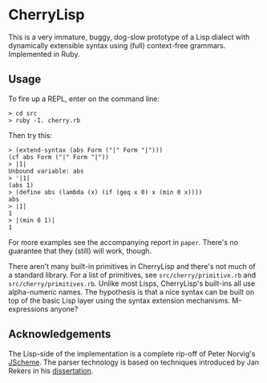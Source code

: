 
CherryLisp
==========

This is a very immature, buggy, dog-slow prototype of a Lisp dialect
with dynamically extensible syntax using (full) context-free grammars.
Implemented in Ruby.

## Usage

To fire up a REPL, enter on the command line:

    > cd src
    > ruby -I. cherry.rb
    
Then try this:

    > (extend-syntax (abs Form ("|" Form "|")))
    (cf abs Form ("|" Form "|"))
    > |1|
    Unbound variable: abs
    > '|1|
    (abs 1)
    > (define abs (lambda (x) (if (geq x 0) x (min 0 x))))
    abs
    > |1|
    1
    > |(min 0 1)|
    1

For more examples see the accompanying report in `paper`. There's no
guarantee that they (still) will work, though.

There aren't many built-in primitives in CherryLisp and there's not
much of a standard library. For a list of primitives, see
`src/cherry/primitive.rb` and `src/cherry/primitives.rb`. Unlike most
Lisps, CherryLisp's built-ins all use alpha-numeric names. The
hypothesis is that a nice syntax can be built on top of the basic Lisp
layer using the syntax extension mechanisms. M-expressions anyone?

## Acknowledgements

The Lisp-side of the implementation is a complete rip-off of Peter
Norvig's [JScheme](http://norvig.com/jscheme.html). The parser
technology is based on techniques introduced by Jan Rekers in his
[dissertation](http://homepages.cwi.nl/~paulk/dissertations/Rekers.pdf).
